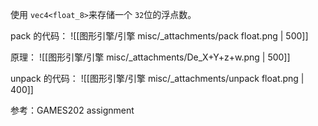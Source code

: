 使用 `vec4<float_8>`来存储一个 `32`位的浮点数。

pack 的代码：
![[图形引擎/引擎 misc/_attachments/pack float.png | 500]]

原理：
![[图形引擎/引擎 misc/_attachments/De_X+Y+z+w.png | 500]]

unpack 的代码：
![[图形引擎/引擎 misc/_attachments/unpack float.png | 400]]

参考：GAMES202 assignment
